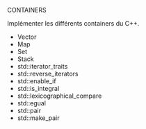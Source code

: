 CONTAINERS 

Implémenter les différents containers du C++.

- Vector
- Map
- Set
- Stack
- std::iterator_traits
- std::reverse_iterators
- std::enable_if
- std::is_integral
- std::lexicographical_compare
- std::egual
- std::pair
- std::make_pair

